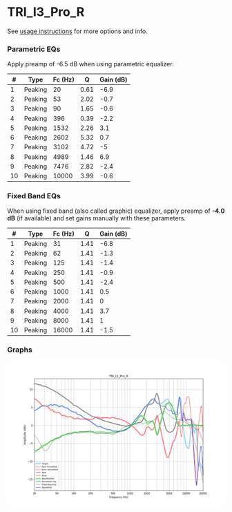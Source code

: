 # TRI_I3_Pro_R
See [usage instructions](https://github.com/jaakkopasanen/AutoEq#usage) for more options and info.

### Parametric EQs
Apply preamp of -6.5 dB when using parametric equalizer.

|   # | Type    |   Fc (Hz) |    Q |   Gain (dB) |
|-----|---------|-----------|------|-------------|
|   1 | Peaking |        20 | 0.61 |        -6.9 |
|   2 | Peaking |        53 | 2.02 |        -0.7 |
|   3 | Peaking |        90 | 1.65 |        -0.6 |
|   4 | Peaking |       396 | 0.39 |        -2.2 |
|   5 | Peaking |      1532 | 2.26 |         3.1 |
|   6 | Peaking |      2602 | 5.32 |         0.7 |
|   7 | Peaking |      3102 | 4.72 |        -5   |
|   8 | Peaking |      4989 | 1.46 |         6.9 |
|   9 | Peaking |      7476 | 2.82 |        -2.4 |
|  10 | Peaking |     10000 | 3.99 |        -0.6 |

### Fixed Band EQs
When using fixed band (also called graphic) equalizer, apply preamp of **-4.0 dB** (if available) and set gains manually with these parameters.

|   # | Type    |   Fc (Hz) |    Q |   Gain (dB) |
|-----|---------|-----------|------|-------------|
|   1 | Peaking |        31 | 1.41 |        -6.8 |
|   2 | Peaking |        62 | 1.41 |        -1.3 |
|   3 | Peaking |       125 | 1.41 |        -1.4 |
|   4 | Peaking |       250 | 1.41 |        -0.9 |
|   5 | Peaking |       500 | 1.41 |        -2.4 |
|   6 | Peaking |      1000 | 1.41 |         0.5 |
|   7 | Peaking |      2000 | 1.41 |         0   |
|   8 | Peaking |      4000 | 1.41 |         3.7 |
|   9 | Peaking |      8000 | 1.41 |         1   |
|  10 | Peaking |     16000 | 1.41 |        -1.5 |

### Graphs
![](./TRI_I3_Pro_R.png)
